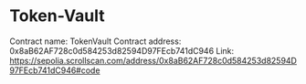 # Token-Vault
Contract name: TokenVault
Contract address: 0x8aB62AF728c0d584253d82594D97FEcb741dC946
Link: https://sepolia.scrollscan.com/address/0x8aB62AF728c0d584253d82594D97FEcb741dC946#code

